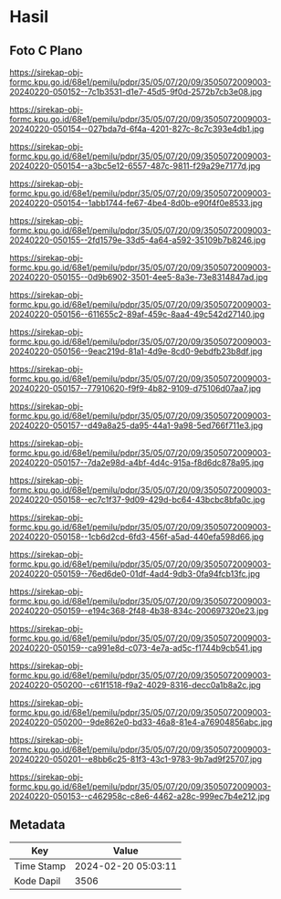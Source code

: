 # Hasil

## Foto C Plano

https://sirekap-obj-formc.kpu.go.id/68e1/pemilu/pdpr/35/05/07/20/09/3505072009003-20240220-050152--7c1b3531-d1e7-45d5-9f0d-2572b7cb3e08.jpg

https://sirekap-obj-formc.kpu.go.id/68e1/pemilu/pdpr/35/05/07/20/09/3505072009003-20240220-050154--027bda7d-6f4a-4201-827c-8c7c393e4db1.jpg

https://sirekap-obj-formc.kpu.go.id/68e1/pemilu/pdpr/35/05/07/20/09/3505072009003-20240220-050154--a3bc5e12-6557-487c-9811-f29a29e7177d.jpg

https://sirekap-obj-formc.kpu.go.id/68e1/pemilu/pdpr/35/05/07/20/09/3505072009003-20240220-050154--1abb1744-fe67-4be4-8d0b-e90f4f0e8533.jpg

https://sirekap-obj-formc.kpu.go.id/68e1/pemilu/pdpr/35/05/07/20/09/3505072009003-20240220-050155--2fd1579e-33d5-4a64-a592-35109b7b8246.jpg

https://sirekap-obj-formc.kpu.go.id/68e1/pemilu/pdpr/35/05/07/20/09/3505072009003-20240220-050155--0d9b6902-3501-4ee5-8a3e-73e8314847ad.jpg

https://sirekap-obj-formc.kpu.go.id/68e1/pemilu/pdpr/35/05/07/20/09/3505072009003-20240220-050156--611655c2-89af-459c-8aa4-49c542d27140.jpg

https://sirekap-obj-formc.kpu.go.id/68e1/pemilu/pdpr/35/05/07/20/09/3505072009003-20240220-050156--9eac219d-81a1-4d9e-8cd0-9ebdfb23b8df.jpg

https://sirekap-obj-formc.kpu.go.id/68e1/pemilu/pdpr/35/05/07/20/09/3505072009003-20240220-050157--77910620-f9f9-4b82-9109-d75106d07aa7.jpg

https://sirekap-obj-formc.kpu.go.id/68e1/pemilu/pdpr/35/05/07/20/09/3505072009003-20240220-050157--d49a8a25-da95-44a1-9a98-5ed766f711e3.jpg

https://sirekap-obj-formc.kpu.go.id/68e1/pemilu/pdpr/35/05/07/20/09/3505072009003-20240220-050157--7da2e98d-a4bf-4d4c-915a-f8d6dc878a95.jpg

https://sirekap-obj-formc.kpu.go.id/68e1/pemilu/pdpr/35/05/07/20/09/3505072009003-20240220-050158--ec7c1f37-9d09-429d-bc64-43bcbc8bfa0c.jpg

https://sirekap-obj-formc.kpu.go.id/68e1/pemilu/pdpr/35/05/07/20/09/3505072009003-20240220-050158--1cb6d2cd-6fd3-456f-a5ad-440efa598d66.jpg

https://sirekap-obj-formc.kpu.go.id/68e1/pemilu/pdpr/35/05/07/20/09/3505072009003-20240220-050159--76ed6de0-01df-4ad4-9db3-0fa94fcb13fc.jpg

https://sirekap-obj-formc.kpu.go.id/68e1/pemilu/pdpr/35/05/07/20/09/3505072009003-20240220-050159--e194c368-2f48-4b38-834c-200697320e23.jpg

https://sirekap-obj-formc.kpu.go.id/68e1/pemilu/pdpr/35/05/07/20/09/3505072009003-20240220-050159--ca991e8d-c073-4e7a-ad5c-f1744b9cb541.jpg

https://sirekap-obj-formc.kpu.go.id/68e1/pemilu/pdpr/35/05/07/20/09/3505072009003-20240220-050200--c61f1518-f9a2-4029-8316-decc0a1b8a2c.jpg

https://sirekap-obj-formc.kpu.go.id/68e1/pemilu/pdpr/35/05/07/20/09/3505072009003-20240220-050200--9de862e0-bd33-46a8-81e4-a76904856abc.jpg

https://sirekap-obj-formc.kpu.go.id/68e1/pemilu/pdpr/35/05/07/20/09/3505072009003-20240220-050201--e8bb6c25-81f3-43c1-9783-9b7ad9f25707.jpg

https://sirekap-obj-formc.kpu.go.id/68e1/pemilu/pdpr/35/05/07/20/09/3505072009003-20240220-050153--c462958c-c8e6-4462-a28c-999ec7b4e212.jpg


## Metadata

| Key        | Value               |
| ---------- | ------------------- |
| Time Stamp | 2024-02-20 05:03:11 |
| Kode Dapil | 3506                |



